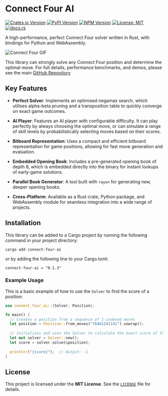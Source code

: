 # Connect Four AI

[![Crates.io Version](https://img.shields.io/crates/v/connect-four-ai)](https://crates.io/crates/connect-four-ai)
[![PyPI Version](https://img.shields.io/pypi/v/connect-four-ai)](https://pypi.org/project/connect-four-ai)
[![NPM Version](https://img.shields.io/npm/v/connect-four-ai-wasm)](https://www.npmjs.com/package/connect-four-ai-wasm)
[![License: MIT](https://img.shields.io/badge/License-MIT-yellow.svg)](https://github.com/benjaminrall/connect-four-ai/blob/main/LICENSE)
[![docs.rs](https://img.shields.io/docsrs/connect-four-ai)](https://docs.rs/connect-four-ai)

A high-performance, perfect Connect Four solver written in Rust, with bindings for Python and WebAssembly.

![Connect Four GIF](https://github.com/user-attachments/assets/bb7dff1f-3a27-4f0a-b6ab-b46f19df6fd6)

This library can strongly solve any Connect Four position and determine the optimal move.
For full details, performance benchmarks, and demos, please see the main 
[GitHub Repository](https://github.com/benjaminrall/connect-four-ai)

## Key Features

- **Perfect Solver**: Implements an optimised negamax search,
  which utilises alpha-beta pruning and a transposition table
  to quickly converge on exact game outcomes.

- **AI Player**: Features an AI player with configurable difficulty. It can play
  perfectly by always choosing the optimal move, or can simulate a range of
  skill levels by probabilistically selecting moves based on their scores.

- **Bitboard Representation**: Uses a compact and efficient bitboard representation for
  game positions, allowing for fast move generation and evaluation.

- **Embedded Opening Book**: Includes a pre-generated opening book of depth 8, which is
  embedded directly into the binary for instant lookups of early-game solutions.

- **Parallel Book Generator**: A tool built with `rayon` for generating new, deeper
  opening books.

- **Cross-Platform**: Available as a Rust crate, Python package, and WebAssembly module for
  seamless integration into a wide range of projects.

## Installation

This library can be added to a Cargo project by running the following command in your
project directory:

```shell
cargo add connect-four-ai
```

or by adding the following line to your Cargo.toml:

```shell
connect-four-ai = "0.1.3"
```

### Example Usage

This is a basic example of how to use the `Solver` to find the score of a position:

```rust
use connect_four_ai::{Solver, Position};

fn main() {
  // Creates a position from a sequence of 1-indexed moves
  let position = Position::from_moves("76461241141").unwrap();
  
  // Initialises and uses the Solver to calculate the exact score of the position
  let mut solver = Solver::new();
  let score = solver.solve(&position);
  
  println!("{score}");  // Output: -1
}
```

## License

This project is licensed under the **MIT License**. See the [`LICENSE`](https://github.com/benjaminrall/connect-four-ai/blob/main/LICENSE) file for details.
